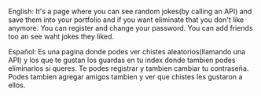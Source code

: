 English:
It's a page where you can see random jokes(by calling an API) and save them into your portfolio and if you want eliminate that you don't like anymore.
You can register and change your password.
You can add friends too an see waht jokes they liked.

Español:
Es una pagina donde podes ver chistes aleatorios(llamando una API) y los que te gustan los guardas en tu index donde tambien podes eliminarlos si queres.
Te podes registrar y tambien cambiar tu contraseña.
Podes tambien agregar amigos tambien y ver que chistes les gustaron a ellos.
